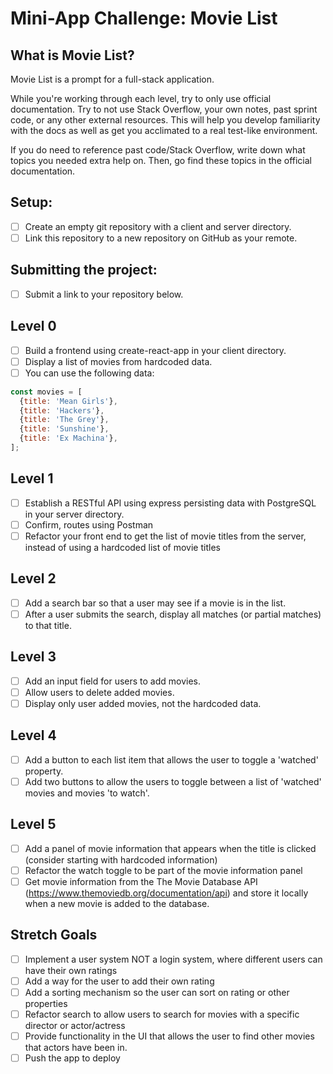 # Mini-App Challenge: Movie List

## What is Movie List?
Movie List is a prompt for a full-stack application.

While you're working through each level, try to only use official documentation. Try to not use Stack Overflow, your own notes, past sprint code, or any other external resources. This will help you develop familiarity with the docs as well as get you acclimated to a real test-like environment.

If you do need to reference past code/Stack Overflow, write down what topics you needed extra help on. Then, go find these topics in the official documentation.

## Setup:
- [ ] Create an empty git repository with a client and server directory.
- [ ] Link this repository to a new repository on GitHub as your remote.

## Submitting the project:
- [ ] Submit a link to your repository below.

## Level 0
- [ ] Build a frontend using create-react-app in your client directory.
- [ ] Display a list of movies from hardcoded data.
- [ ] You can use the following data:
```js
const movies = [
  {title: 'Mean Girls'},
  {title: 'Hackers'},
  {title: 'The Grey'},
  {title: 'Sunshine'},
  {title: 'Ex Machina'},
];
```
## Level 1
- [ ] Establish a RESTful API using express persisting data with PostgreSQL in your server directory.
- [ ] Confirm, routes using Postman
- [ ] Refactor your front end to get the list of movie titles from the server, instead of using a hardcoded list of movie titles

## Level 2
- [ ] Add a search bar so that a user may see if a movie is in the list.
- [ ] After a user submits the search, display all matches (or partial matches) to that title.

## Level 3
- [ ] Add an input field for users to add movies.
- [ ] Allow users to delete added movies.
- [ ] Display only user added movies, not the hardcoded data.

## Level 4
- [ ] Add a button to each list item that allows the user to toggle a 'watched' property.
- [ ] Add two buttons to allow the users to toggle between a list of 'watched' movies and movies 'to watch'.

## Level 5
- [ ] Add a panel of movie information that appears when the title is clicked (consider starting with hardcoded information)
- [ ] Refactor the watch toggle to be part of the movie information panel
- [ ] Get movie information from the The Movie Database API (https://www.themoviedb.org/documentation/api) and store it locally when a new movie is added to the database.

## Stretch Goals
- [ ] Implement a user system NOT a login system, where different users can have their own ratings
- [ ] Add a way for the user to add their own rating
- [ ] Add a sorting mechanism so the user can sort on rating or other properties
- [ ] Refactor search to allow users to search for movies with a specific director or actor/actress
- [ ] Provide functionality in the UI that allows the user to find other movies that actors have been in.
- [ ] Push the app to deploy
